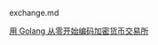 exchange.md

[用 Golang 从零开始编码加密货币交易所](https://www.bilibili.com/video/BV1FXw4egEju/?spm_id_from=333.1007.tianma.29-3-113.click&vd_source=9e7f96609fdf67741d9bbf68913badca)